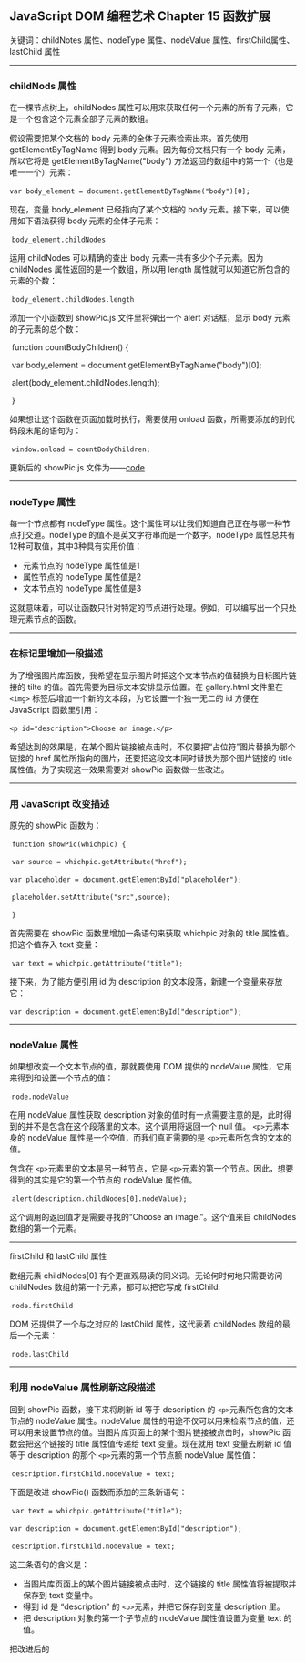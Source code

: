 ## JavaScript DOM 编程艺术 Chapter 15  函数扩展

关键词：childNotes 属性、nodeType 属性、nodeValue 属性、firstChild属性、lastChild 属性

---

### childNods 属性

在一棵节点树上，childNodes 属性可以用来获取任何一个元素的所有子元素，它是一个包含这个元素全部子元素的数组。

假设需要把某个文档的 body 元素的全体子元素检索出来。首先使用 getElementByTagName 得到 body 元素。因为每份文档只有一个 body 元素，所以它将是 getElementByTagName("body") 方法返回的数组中的第一个（也是唯一一个）元素：

​                                `var body_element = document.getElementByTagName("body")[0];`

现在，变量 body_element 已经指向了某个文档的 body 元素。接下来，可以使用如下语法获得 body 元素的全体子元素：

​                                `body_element.childNodes`

运用 childNodes 可以精确的查出 body 元素一共有多少个子元素。因为 childNodes 属性返回的是一个数组，所以用 length 属性就可以知道它所包含的元素的个数：

​                                 `body_element.childNodes.length`

添加一个小函数到 showPic.js 文件里将弹出一个 alert 对话框，显示 body 元素的子元素的总个数：

​                                  function countBodyChildren() {

​                                        var body_element = document.getElementByTagName("body")[0];

​                                        alert(body_element.childNodes.length);

​                                  }

如果想让这个函数在页面加载时执行，需要使用 onload 函数，所需要添加的到代码段末尾的语句为：

​                                   `window.onload = countBodyChildren;`

更新后的 showPic.js 文件为——[code](https://github.com/Virgil0113/JavaScript-Foundation-Notes/blob/master/JavaScriptDomCode/Demo5/scripts/showPic.js)

---

### nodeType 属性

每一个节点都有 nodeType 属性。这个属性可以让我们知道自己正在与哪一种节点打交道。nodeType 的值不是英文字符串而是一个数字。nodeType 属性总共有12种可取值，其中3种具有实用价值：

- 元素节点的 nodeType 属性值是1
- 属性节点的 nodeType 属性值是2
- 文本节点的 nodeType 属性值是3

这就意味着，可以让函数只针对特定的节点进行处理。例如，可以编写出一个只处理元素节点的函数。

---

### 在标记里增加一段描述

为了增强图片库函数，我希望在显示图片时把这个文本节点的值替换为目标图片链接的 tilte 的值。首先需要为目标文本安排显示位置。在 gallery.html 文件里在 `<img>` 标签后增加一个新的文本段，为它设置一个独一无二的 id 方便在 JavaScript 函数里引用：

​                                    `<p id="description">Choose an image.</p>`

希望达到的效果是，在某个图片链接被点击时，不仅要把“占位符”图片替换为那个链接的 href 属性所指向的图片，还要把这段文本同时替换为那个图片链接的 title 属性值。为了实现这一效果需要对 showPic 函数做一些改进。

---

### 用 JavaScript 改变描述

原先的 showPic 函数为：

​                                  `function showPic(whichpic) {`

​                                       `var source = whichpic.getAttribute("href");`

​                                       `var placeholder = document.getElementById("placeholder");`

​                                       `placeholder.setAttribute("src",source);`

​                                 `}`

首先需要在 showPic 函数里增加一条语句来获取 whichpic 对象的 title 属性值。把这个值存入 text 变量：

​                                  `var text = whichpic.getAttribute("title");`

接下来，为了能方便引用 id 为 description 的文本段落，新建一个变量来存放它：

​                                  `var description = document.getElementById("description");`

---

### nodeValue 属性

如果想改变一个文本节点的值，那就要使用 DOM 提供的 nodeValue 属性，它用来得到和设置一个节点的值：

​                                  `node.nodeValue`

在用 nodeValue 属性获取 description 对象的值时有一点需要注意的是，此时得到的并不是包含在这个段落里的文本。这个调用将返回一个 null 值。 `<p>`元素本身的 nodeValue 属性是一个空值，而我们真正需要的是 `<p>`元素所包含的文本的值。

包含在 `<p>`元素里的文本是另一种节点，它是 `<p>`元素的第一个节点。因此，想要得到的其实是它的第一个节点的 nodeValue 属性值。

​                                   `alert(description.childNodes[0].nodeValue);`

这个调用的返回值才是需要寻找的“Choose an image.”。这个值来自 childNodes 数组的第一个元素。

---

firstChild 和 lastChild 属性

数组元素 childNodes[0] 有个更直观易读的同义词。无论何时何地只需要访问 childNodes 数组的第一个元素，都可以把它写成 firstChild:

​                                     `node.firstChild`

DOM 还提供了一个与之对应的 lastChild 属性，这代表着 childNodes 数组的最后一个元素：

​                                     `node.lastChild`

---

### 利用 nodeValue 属性刷新这段描述

回到 showPic 函数，接下来将刷新 id 等于 description 的 `<p>`元素所包含的文本节点的 nodeValue 属性。nodeValue 属性的用途不仅可以用来检索节点的值，还可以用来设置节点的值。当图片库页面上的某个图片链接被点击时，showPic 函数会把这个链接的 title 属性值传递给 text 变量。现在就用 text 变量去刷新 id 值等于 description 的那个 `<p>`元素的第一个节点额 nodeValue 属性值：

​                                     `description.firstChild.nodeValue = text;`

下面是改进 showPic() 函数而添加的三条新语句：

​                                      `var text = whichpic.getAttribute("title");`

​                                      `var description = document.getElementById("description");`

​                                      `description.firstChild.nodeValue = text;`

这三条语句的含义是：

- 当图片库页面上的某个图片链接被点击时，这个链接的 title 属性值将被提取并保存到 text 变量中。
- 得到 id 是 “description” 的 `<p>`元素，并把它保存到变量 description 里。
- 把 description 对象的第一个子节点的 nodeValue 属性值设置为变量 text 的值。

把改进后的